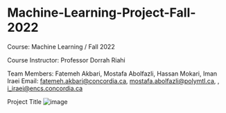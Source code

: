# Machine-Learning-Project-Fall-2022

Course: Machine Learning / Fall 2022

Course Instructor: Professor Dorrah Riahi


Team Members: Fatemeh Akbari, Mostafa Abolfazli, Hassan Mokari, Iman Iraei
Email: fatemeh.akbari@concordia.ca, mostafa.abolfazli@polymtl.ca, , i_iraei@encs.concordia.ca

Project Title
![image](https://user-images.githubusercontent.com/12715818/209411426-64cdc561-a9f2-4e1f-b6fb-521cdd1fe122.png)

